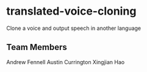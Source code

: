# translated-voice-cloning
Clone a voice and output speech in another language

## Team Members

Andrew Fennell
Austin Currington
Xingjian Hao
